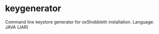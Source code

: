 # keygenerator 

Command line keystore generator for oxShobbleth installation.
Language: JAVA (JAR)

